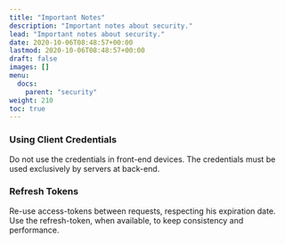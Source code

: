 ```yaml
---
title: "Important Notes"
description: "Important notes about security."
lead: "Important notes about security."
date: 2020-10-06T08:48:57+00:00
lastmod: 2020-10-06T08:48:57+00:00
draft: false
images: []
menu:
  docs:
    parent: "security"
weight: 210
toc: true
---
```


### Using Client Credentials

Do not use the credentials in front-end devices. The credentials must be used exclusively by servers at back-end.

### Refresh Tokens

Re-use access-tokens between requests, respecting his expiration date. Use the refresh-token, 
when available, to keep consistency and performance.
